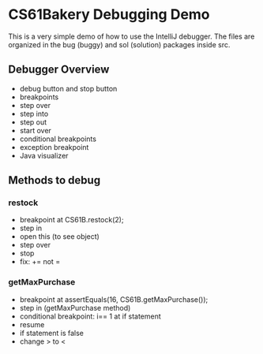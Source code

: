 # CS61Bakery Debugging Demo 

This is a very simple demo of how to use the IntelliJ debugger. The files are organized in the bug (buggy) and sol (solution) packages inside src. 

## Debugger Overview 
* debug button and stop button
* breakpoints
* step over 
* step into
* step out 
* start over 
* conditional breakpoints 
* exception breakpoint 
* Java visualizer

## Methods to debug

### restock
* breakpoint at CS61B.restock(2);
* step in 
* open this (to see object)
* step over
* stop
* fix: += not =

### getMaxPurchase
* breakpoint at assertEquals(16, CS61B.getMaxPurchase());
* step in (getMaxPurchase method)
* conditional breakpoint: i== 1 at if statement
* resume
* if statement is false 
* change > to <